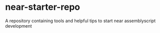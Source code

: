 # near-starter-repo

A repository containing tools and helpful tips to start near assemblyscript development
